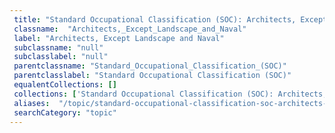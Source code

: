 ```yaml
--- 
 title: "Standard Occupational Classification (SOC): Architects, Except Landscape and Naval" 
 classname:  "Architects,_Except_Landscape_and_Naval" 
 label: "Architects, Except Landscape and Naval" 
 subclassname: "null" 
 subclasslabel: "null" 
 parentclassname: "Standard_Occupational_Classification_(SOC)" 
 parentclasslabel: "Standard Occupational Classification (SOC)" 
 equalentCollections: [] 
 collections: ['Standard Occupational Classification (SOC): Architects, Except Landscape and Naval']
 aliases:  "/topic/standard-occupational-classification-soc-architects-except-landscape-and-naval"  
 searchCategory: "topic" 
---
```

